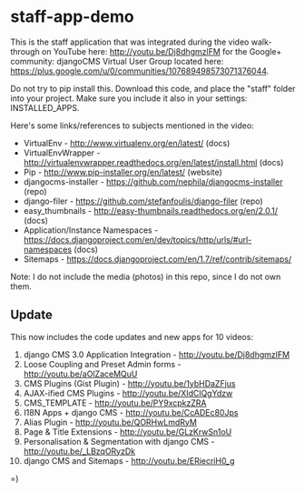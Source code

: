 staff-app-demo
==============

This is the staff application that was integrated during the video walk-through on YouTube here: http://youtu.be/Dj8dhgmzlFM for the Google+ community: djangoCMS Virtual User Group located here: https://plus.google.com/u/0/communities/107689498573071376044.

Do not try to pip install this. Download this code, and place the "staff" folder into your project. Make sure you include it also in your settings: INSTALLED_APPS.

Here's some links/references to subjects mentioned in the video:

* VirtualEnv - http://www.virtualenv.org/en/latest/ (docs)
* VirtualEnvWrapper - http://virtualenvwrapper.readthedocs.org/en/latest/install.html (docs)
* Pip - http://www.pip-installer.org/en/latest/ (website)
* djangocms-installer - https://github.com/nephila/djangocms-installer (repo)
* django-filer - https://github.com/stefanfoulis/django-filer (repo)
* easy_thumbnails - http://easy-thumbnails.readthedocs.org/en/2.0.1/ (docs)
* Application/Instance Namespaces - https://docs.djangoproject.com/en/dev/topics/http/urls/#url-namespaces (docs)
* Sitemaps - https://docs.djangoproject.com/en/1.7/ref/contrib/sitemaps/

Note: I do not include the media (photos) in this repo, since I do not own them.


Update
------

This now includes the code updates and new apps for 10 videos:

1. django CMS 3.0 Application Integration - http://youtu.be/Dj8dhgmzlFM
2. Loose Coupling and Preset Admin forms - http://youtu.be/aOlZaceMQuU
3. CMS Plugins (Gist Plugin) - http://youtu.be/1ybHDaZFjus
4. AJAX-ified CMS Plugins - http://youtu.be/XIdClQgYdzw
5. CMS_TEMPLATE - http://youtu.be/PY9xcpkzZRA
6. I18N Apps + django CMS - http://youtu.be/CcADEc80Jps
7. Alias Plugin - http://youtu.be/QORHwLmdRyM
8. Page & Title Extensions - http://youtu.be/GLzKrwSn1oU
9. Personalisation & Segmentation with django CMS  - http://youtu.be/_LBzqORyzDk
10. django CMS and Sitemaps - http://youtu.be/ERiecriH0_g

=)
